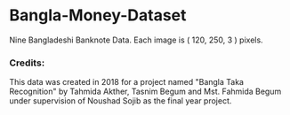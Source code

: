 # Bangla-Money-Dataset

Nine Bangladeshi Banknote Data.
Each image is ( 120, 250, 3 ) pixels.


### Credits:
This data was created in 2018 for a project named "Bangla Taka Recognition" by Tahmida Akther, Tasnim Begum and Mst. Fahmida Begum under supervision of Noushad Sojib as the final year project. 
